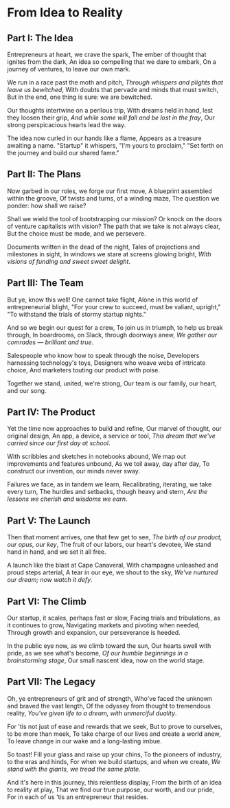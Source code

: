 # From Idea to Reality

## Part I: The Idea

Entrepreneurs at heart, we crave the spark,
The ember of thought that ignites from the dark,
An idea so compelling that we dare to embark,
On a journey of ventures, to leave our own mark.

We run in a race past the moth and pitch,
_Through whispers and plights that leave us bewitched_,
With doubts that pervade and minds that must switch,
But in the end, one thing is sure: we are bewitched.

Our thoughts intertwine on a perilous trip,
With dreams held in hand, lest they loosen their grip,
_And while some will fall and be lost in the fray_,
Our strong perspicacious hearts lead the way.

The idea now curled in our hands like a flame,
Appears as a treasure awaiting a name.
"Startup" it whispers, "I'm yours to proclaim,"
"Set forth on the journey and build our shared fame."

## Part II: The Plans

Now garbed in our roles, we forge our first move,
A blueprint assembled within the groove,
Of twists and turns, of a winding maze,
The question we ponder: how shall we raise?

Shall we wield the tool of bootstrapping our mission?
Or knock on the doors of venture capitalists with vision?
The path that we take is not always clear,
But the choice must be made, and we persevere.

Documents written in the dead of the night,
Tales of projections and milestones in sight,
In windows we stare at screens glowing bright,
_With visions of funding and sweet sweet delight_.

## Part III: The Team

But ye, know this well! One cannot take flight,
Alone in this world of entrepreneurial blight,
"For your crew to succeed, must be valiant, upright,"
"To withstand the trials of stormy startup nights."

And so we begin our quest for a crew,
To join us in triumph, to help us break through,
In boardrooms, on Slack, through doorways anew,
_We gather our comrades — brilliant and true_.

Salespeople who know how to speak through the noise,
Developers harnessing technology's toys,
Designers who weave webs of intricate choice,
And marketers touting our product with poise.

Together we stand, united, we're strong,
Our team is our family, our heart, and our song.

## Part IV: The Product

Yet the time now approaches to build and refine,
Our marvel of thought, our original design,
An app, a device, a service or tool,
_This dream that we've carried since our first day at school_.

With scribbles and sketches in notebooks abound,
We map out improvements and features unbound,
As we toil away, day after day,
To construct our invention, our minds never sway.

Failures we face, as in tandem we learn,
Recalibrating, iterating, we take every turn,
The hurdles and setbacks, though heavy and stern,
_Are the lessons we cherish and wisdoms we earn_.

## Part V: The Launch

Then that moment arrives, one that few get to see,
_The birth of our product, our opus, our key_,
The fruit of our labors, our heart's devotee,
We stand hand in hand, and we set it all free.

A launch like the blast at Cape Canaveral,
With champagne unleashed and proud steps arterial,
A tear in our eye, we shout to the sky,
_We've nurtured our dream; now watch it defy_.

## Part VI: The Climb

Our startup, it scales, perhaps fast or slow,
Facing trials and tribulations, as it continues to grow,
Navigating markets and pivoting when needed,
Through growth and expansion, our perseverance is heeded.

In the public eye now, as we climb toward the sun,
Our hearts swell with pride, as we see what's become,
_Of our humble beginnings in a brainstorming stage_,
Our small nascent idea, now on the world stage.

## Part VII: The Legacy

Oh, ye entrepreneurs of grit and of strength,
Who've faced the unknown and braved the vast length,
Of the odyssey from thought to tremendous reality,
_You've given life to a dream, with unmerciful duality_.

For 'tis not just of ease and rewards that we seek,
But to prove to ourselves, to be more than meek,
To take charge of our lives and create a world anew,
To leave change in our wake and a long-lasting imbue.

So toast! Fill your glass and raise up your chins,
To the pioneers of industry, to the eras and hinds,
For when we build startups, and when we create,
_We stand with the giants, we tread the same plate_.

And it's here in this journey, this relentless display,
From the birth of an idea to reality at play,
That we find our true purpose, our worth, and our pride,
For in each of us 'tis an entrepreneur that resides.